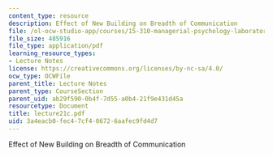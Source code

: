 ```yaml
---
content_type: resource
description: Effect of New Building on Breadth of Communication
file: /ol-ocw-studio-app/courses/15-310-managerial-psychology-laboratory-spring-2003/3a4eacb0fec47cf406726aafec9fd4d7_lecture21c.pdf
file_size: 485916
file_type: application/pdf
learning_resource_types:
- Lecture Notes
license: https://creativecommons.org/licenses/by-nc-sa/4.0/
ocw_type: OCWFile
parent_title: Lecture Notes
parent_type: CourseSection
parent_uid: ab29f590-0b4f-7d55-a0b4-21f9e431d45a
resourcetype: Document
title: lecture21c.pdf
uid: 3a4eacb0-fec4-7cf4-0672-6aafec9fd4d7
---
```

Effect of New Building on Breadth of Communication